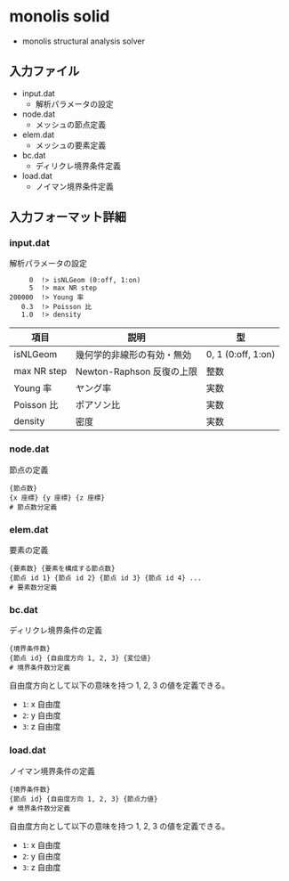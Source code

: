 # monolis solid

- monolis structural analysis solver

## 入力ファイル

- input.dat
    - 解析パラメータの設定
- node.dat
    - メッシュの節点定義
- elem.dat
    - メッシュの要素定義
- bc.dat
    - ディリクレ境界条件定義
- load.dat
    - ノイマン境界条件定義

## 入力フォーマット詳細

### input.dat

解析パラメータの設定

```
     0  !> isNLGeom (0:off, 1:on)
     5  !> max NR step
200000  !> Young 率
   0.3  !> Poisson 比
   1.0  !> density
```

| 項目 | 説明 | 型 |
| ---- | ---- | ---- |
| isNLGeom | 幾何学的非線形の有効・無効 | 0, 1 (0:off, 1:on) |
| max NR step | Newton-Raphson 反復の上限 | 整数 |
| Young 率 | ヤング率 | 実数 |
| Poisson 比 | ポアソン比 | 実数 |
| density | 密度 | 実数 |

### node.dat

節点の定義

```
{節点数}
{x 座標} {y 座標} {z 座標}
# 節点数分定義
```

### elem.dat

要素の定義

```
{要素数} {要素を構成する節点数}
{節点 id 1} {節点 id 2} {節点 id 3} {節点 id 4} ...
# 要素数分定義
```

### bc.dat

ディリクレ境界条件の定義

```
{境界条件数}
{節点 id} {自由度方向 1, 2, 3} {変位値}
# 境界条件数分定義
```

自由度方向として以下の意味を持つ 1, 2, 3 の値を定義できる。

- `1`: x 自由度
- `2`: y 自由度
- `3`: z 自由度

### load.dat

ノイマン境界条件の定義

```
{境界条件数}
{節点 id} {自由度方向 1, 2, 3} {節点力値}
# 境界条件数分定義
```

自由度方向として以下の意味を持つ 1, 2, 3 の値を定義できる。

- `1`: x 自由度
- `2`: y 自由度
- `3`: z 自由度

